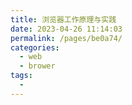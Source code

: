 ```yaml
---
title: 浏览器工作原理与实践
date: 2023-04-26 11:14:03
permalink: /pages/be0a74/
categories:
  - web
  - brower
tags:
  - 
---
```

